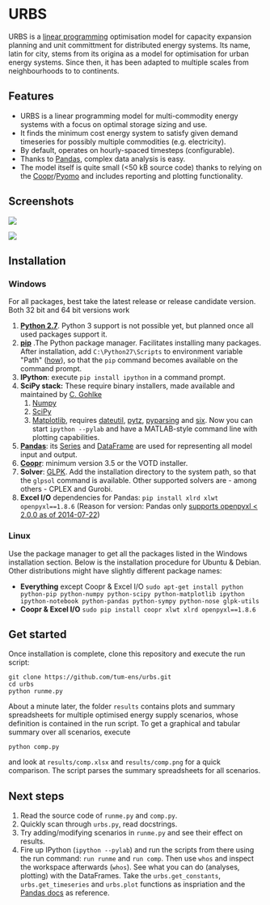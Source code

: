 # URBS

URBS is a [linear programming](https://en.wikipedia.org/wiki/Linear_programming) optimisation model for capacity expansion planning and unit committment for distributed energy systems. Its name, latin for city, stems from its origina as a model for optimisation for urban energy systems. Since then, it has been adapted to multiple scales from neighbourhoods to to continents.

## Features

  * URBS is a linear programming model for multi-commodity energy systems with a focus on optimal storage sizing and use.
  * It finds the minimum cost energy system to satisfy given demand timeseries for possibly multiple commodities (e.g. electricity).
  * By default, operates on hourly-spaced timesteps (configurable).
  * Thanks to [Pandas](https://pandas.pydata.org), complex data analysis is easy.
  * The model itself is quite small (<50 kB source code) thanks to relying on the [Coopr](https://software.sandia.gov/trac/coopr)/[Pyomo](https://software.sandia.gov/trac/coopr/wiki/Pyomo) and includes reporting and plotting functionality.

## Screenshots

[![](http://ojdo.de/dw/_media/software:urbs:scenario_all_together-elec-north.png?w=400&tok=a9a9d8)](http://ojdo.de/dw/_media/software:urbs:scenario_all_together-elec-north.png)

[![](http://ojdo.de/dw/_media/software:urbs:comp.png?w=400&tok=0e5b95)](http://ojdo.de/dw/_media/software:urbs:comp.png)

## Installation

### Windows

For all packages, best take the latest release or release candidate version. Both 32 bit and 64 bit versions work

  1. **[Python 2.7](https://python.org/download)**. Python 3 support is not possible yet, but planned once all used packages support it.
  2. **[pip](https://pip.pypa.io/en/latest/installing.html)** .The Python package manager. Facilitates installing many packages. After installation, add `C:\Python27\Scripts` to environment variable "Path" ([how](http://geekswithblogs.net/renso/archive/2009/10/21/how-to-set-the-windows-path-in-windows-7.aspx)), so that the `pip` command becomes available on the command prompt.
  3. **IPython**: execute `pip install ipython` in a command prompt.
  4. **SciPy stack:** These require binary installers, made available and maintained by [C. Gohlke](http://www.lfd.uci.edu/~gohlke/pythonlibs/) 
      1. [Numpy](http://www.lfd.uci.edu/~gohlke/pythonlibs/#numpy)
      2. [SciPy](http://www.lfd.uci.edu/~gohlke/pythonlibs/#scipy)
      3. [Matplotlib](http://www.lfd.uci.edu/~gohlke/pythonlibs/#matplotlib), requires [dateutil](http://www.lfd.uci.edu/~gohlke/pythonlibs/#python-dateutil), [pytz](http://www.lfd.uci.edu/~gohlke/pythonlibs/#pytz), [pyparsing](http://www.lfd.uci.edu/~gohlke/pythonlibs/#pyparsing) and [six](http://www.lfd.uci.edu/~gohlke/pythonlibs/#six). Now you can start `ipython --pylab` and have a MATLAB-style command line with plotting capabilities.
  5. **[Pandas](https://pypi.python.org/pypi/pandas#downloads)**: its [Series](http://pandas.pydata.org/pandas-docs/stable/dsintro.html#series) and [DataFrame](http://pandas.pydata.org/pandas-docs/stable/dsintro.html#dataframe) are used for representing all model input and output.
  6. **[Coopr](https://software.sandia.gov/trac/coopr/downloader/)**: minimum version 3.5 or the VOTD installer.
  7. **Solver**: [GLPK](http://winglpk.sourceforge.net/). Add the installation directory to the system path, so that the `glpsol` command is available. Other supported solvers are - among others - CPLEX and Gurobi.
  8. **Excel I/O** dependencies for Pandas: `pip install xlrd xlwt openpyxl==1.8.6` (Reason for version: Pandas only [supports openpyxl < 2.0.0 as of 2014-07-22](https://github.com/pydata/pandas/blob/master/pandas/compat/openpyxl_compat.py))

### Linux

Use the package manager to get all the packages listed in the Windows installation section. Below is the installation procedure for Ubuntu & Debian. Other distributions might have slightly different package names:

  - **Everything** except Coopr & Excel I/O `sudo apt-get install python python-pip python-numpy python-scipy python-matplotlib ipython ipython-notebook python-pandas python-sympy python-nose glpk-utils`
  - **Coopr & Excel I/O** `sudo pip install coopr xlwt xlrd openpyxl==1.8.6`

## Get started

Once installation is complete, clone this repository and execute the run script:

    git clone https://github.com/tum-ens/urbs.git
    cd urbs
    python runme.py

About a minute later, the folder `results` contains plots and summary spreadsheets for multiple optimised energy supply scenarios, whose definition is contained in the run script. To get a graphical and tabular summary over all scenarios, execute

    python comp.py

and look at `results/comp.xlsx` and `results/comp.png` for a quick comparison. The script parses the summary spreadsheets for all scenarios.

## Next steps

  1. Read the source code of `runme.py` and `comp.py`. 
  2. Quickly scan through `urbs.py`, read docstrings.
  3. Try adding/modifying scenarios in `runme.py` and see their effect on results.
  4. Fire up IPython (`ipython --pylab`) and run the scripts from there using the run command: `run runme` and `run comp`. Then use `whos` and inspect the workspace afterwards (`whos`). See what you can do (analyses, plotting) with the DataFrames. Take the `urbs.get_constants`, `urbs.get_timeseries` and `urbs.plot` functions as inspriation and the [Pandas docs](http://pandas.pydata.org/pandas-docs/stable/) as reference.

